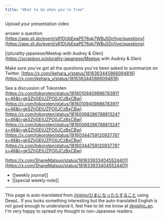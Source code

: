 ```yaml
---
title: "What to do when you're free"
---
```


Upload your presentation video


answer a question
[https://app.sli.do/event/sR1DUbEeaPE76qk7WBu5Dr/live/questions](https://app.sli.do/event/sR1DUbEeaPE76qk7WBu5Dr/live/questions)

[/plurality-japanese/Meetup with Audrey & Glen](https://scrapbox.io/plurality-japanese/Meetup with Audrey & Glen)

Make sure you've got all the questions you've been asked to summarize on Twitter.
[https://x.com/ikehara_y/status/1816363445866094816](https://x.com/ikehara_y/status/1816363445866094816)

See a discussion of Tokoroten
[https://x.com/tokoroten/status/1816010940988678391?s=46&t=gkSZtjGEtUZPO0JCzBxCBw](https://x.com/tokoroten/status/1816010940988678391?s=46&t=gkSZtjGEtUZPO0JCzBxCBw)
[https://x.com/tokoroten/status/1816006828678881324?s=46&t=gkSZtjGEtUZPO0JCzBxCBw](https://x.com/tokoroten/status/1816006828678881324?s=46&t=gkSZtjGEtUZPO0JCzBxCBw)
[https://x.com/tokoroten/status/1816034475912093778?s=46&t=gkSZtjGEtUZPO0JCzBxCBw](https://x.com/tokoroten/status/1816034475912093778?s=46&t=gkSZtjGEtUZPO0JCzBxCBw)


[https://x.com/ShaneMatsuo/status/1816339334045524401](https://x.com/ShaneMatsuo/status/1816339334045524401)

- [[weekly journal]]
- [[special weekly note]]

---
This page is auto-translated from [/nishio/ひまになったらすること](https://scrapbox.io/nishio/ひまになったらすること) using DeepL. If you looks something interesting but the auto-translated English is not good enough to understand it, feel free to let me know at [@nishio_en](https://twitter.com/nishio_en). I'm very happy to spread my thought to non-Japanese readers.